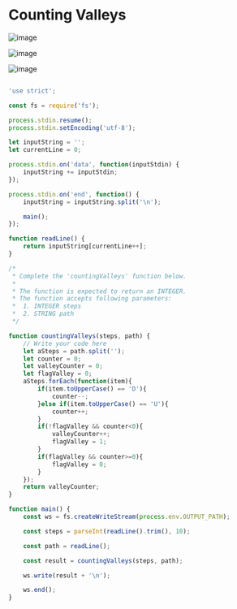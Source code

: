 # Counting Valleys

![image](https://user-images.githubusercontent.com/23621801/185029564-ae5a8c5d-0a96-41e3-bfc8-c21856d8b34d.png)


![image](https://user-images.githubusercontent.com/23621801/185029614-d6e32568-0fa6-49ec-81e3-1e9dd9b8f60e.png)

![image](https://user-images.githubusercontent.com/23621801/185029654-d4baa49a-6794-42e1-b783-41e6d63c0ec2.png)


```js

'use strict';

const fs = require('fs');

process.stdin.resume();
process.stdin.setEncoding('utf-8');

let inputString = '';
let currentLine = 0;

process.stdin.on('data', function(inputStdin) {
    inputString += inputStdin;
});

process.stdin.on('end', function() {
    inputString = inputString.split('\n');

    main();
});

function readLine() {
    return inputString[currentLine++];
}

/*
 * Complete the 'countingValleys' function below.
 *
 * The function is expected to return an INTEGER.
 * The function accepts following parameters:
 *  1. INTEGER steps
 *  2. STRING path
 */

function countingValleys(steps, path) {
    // Write your code here
    let aSteps = path.split('');
    let counter = 0;
    let valleyCounter = 0;
    let flagValley = 0;
    aSteps.forEach(function(item){
        if(item.toUpperCase() == 'D'){
            counter--;
        }else if(item.toUpperCase() == 'U'){
            counter++;
        }
        if(!flagValley && counter<0){
            valleyCounter++;
            flagValley = 1;
        }
        if(flagValley && counter>=0){
            flagValley = 0;
        }
    });
    return valleyCounter;
}

function main() {
    const ws = fs.createWriteStream(process.env.OUTPUT_PATH);

    const steps = parseInt(readLine().trim(), 10);

    const path = readLine();

    const result = countingValleys(steps, path);

    ws.write(result + '\n');

    ws.end();
}


```
